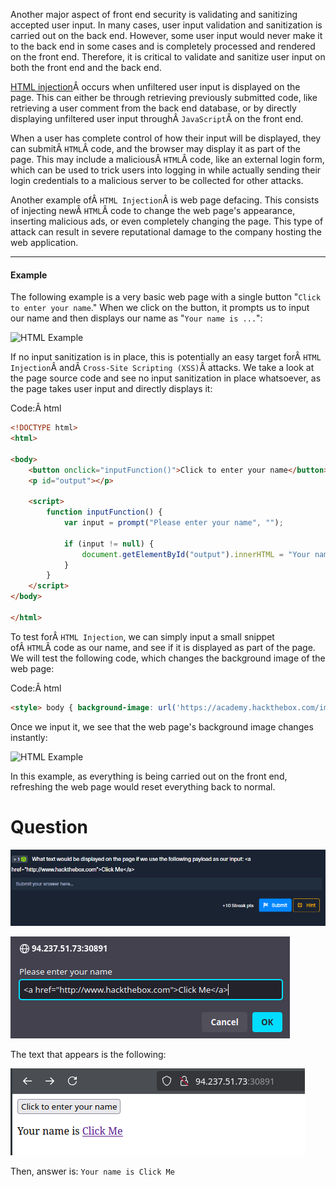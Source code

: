 ﻿---
sticker: lucide//curly-braces
---

Another major aspect of front end security is validating and sanitizing accepted user input. In many cases, user input validation and sanitization is carried out on the back end. However, some user input would never make it to the back end in some cases and is completely processed and rendered on the front end. Therefore, it is critical to validate and sanitize user input on both the front end and the back end.

[HTML injection](https://owasp.org/www-project-web-security-testing-guide/latest/4-Web_Application_Security_Testing/11-Client-side_Testing/03-Testing_for_HTML_Injection)Â occurs when unfiltered user input is displayed on the page. This can either be through retrieving previously submitted code, like retrieving a user comment from the back end database, or by directly displaying unfiltered user input throughÂ `JavaScript`Â on the front end.

When a user has complete control of how their input will be displayed, they can submitÂ `HTML`Â code, and the browser may display it as part of the page. This may include a maliciousÂ `HTML`Â code, like an external login form, which can be used to trick users into logging in while actually sending their login credentials to a malicious server to be collected for other attacks.

Another example ofÂ `HTML Injection`Â is web page defacing. This consists of injecting newÂ `HTML`Â code to change the web page's appearance, inserting malicious ads, or even completely changing the page. This type of attack can result in severe reputational damage to the company hosting the web application.

---

#### Example

The following example is a very basic web page with a single button "`Click to enter your name`." When we click on the button, it prompts us to input our name and then displays our name as "`Your name is ...`":

![HTML Example](https://academy.hackthebox.com/storage/modules/75/web_apps_html_injection_5.jpg)

If no input sanitization is in place, this is potentially an easy target forÂ `HTML Injection`Â andÂ `Cross-Site Scripting (XSS)`Â attacks. We take a look at the page source code and see no input sanitization in place whatsoever, as the page takes user input and directly displays it:

Code:Â html

```html
<!DOCTYPE html>
<html>

<body>
    <button onclick="inputFunction()">Click to enter your name</button>
    <p id="output"></p>

    <script>
        function inputFunction() {
            var input = prompt("Please enter your name", "");

            if (input != null) {
                document.getElementById("output").innerHTML = "Your name is " + input;
            }
        }
    </script>
</body>

</html>
```

To test forÂ `HTML Injection`, we can simply input a small snippet ofÂ `HTML`Â code as our name, and see if it is displayed as part of the page. We will test the following code, which changes the background image of the web page:

Code:Â html

```html
<style> body { background-image: url('https://academy.hackthebox.com/images/logo.svg'); } </style>
```

Once we input it, we see that the web page's background image changes instantly:

![HTML Example](https://academy.hackthebox.com/storage/modules/75/web_apps_html_injection_6.jpg)

In this example, as everything is being carried out on the front end, refreshing the web page would reset everything back to normal.

# Question

![Pasted image 20250122182012.png](../../../IMAGES/Pasted%20image%2020250122182012.png)

![Pasted image 20250122182036.png](../../../IMAGES/Pasted%20image%2020250122182036.png)

The text that appears is the following:

![Pasted image 20250122182120.png](../../../IMAGES/Pasted%20image%2020250122182120.png)

Then, answer is: `Your name is Click Me`
